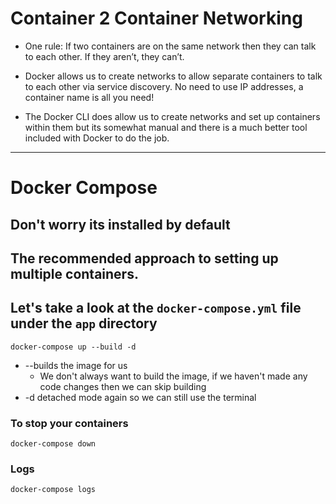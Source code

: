 # Container 2 Container Networking

* One rule: If two containers are on the same network then they can talk to each other. If they aren’t, they can’t.

* Docker allows us to create networks to allow separate containers to talk to each other via service discovery. No need to use IP addresses, a container name is all you need!

* The Docker CLI does allow us to create networks and set up containers within them but its somewhat manual and there is a much better tool included with Docker to do the job.

---

# Docker Compose

## Don't worry its installed by default

##	The recommended approach to setting up multiple containers.

##	Let's take a look at the `docker-compose.yml` file under the `app` directory

```
docker-compose up --build -d
```

* --builds the image for us
    * We don't always want to build the image, if we haven't made any code changes then we can skip building
* -d detached mode again so we can still use the terminal

### To stop your containers

```
docker-compose down
```

### Logs

```
docker-compose logs
```